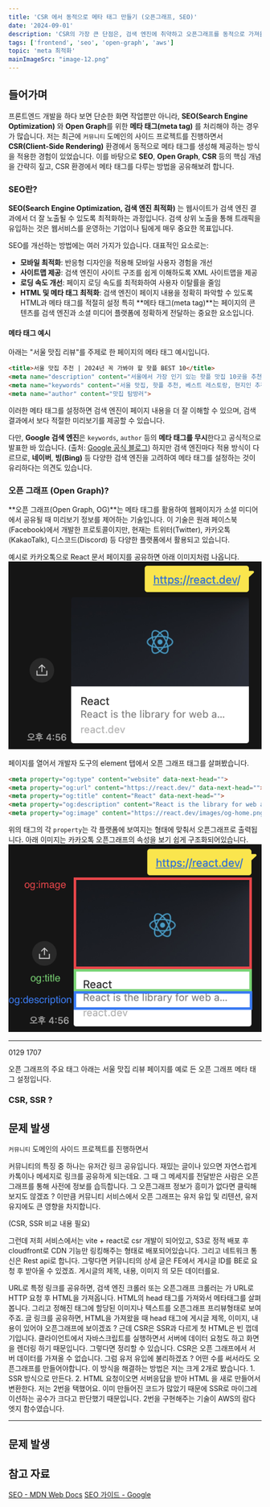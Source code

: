 ```yaml
---
title: 'CSR 에서 동적으로 메타 태그 만들기 (오픈그래프, SEO)'
date: '2024-09-01'
description: 'CSR의 가장 큰 단점은, 검색 엔진에 취약하고 오픈그래프를 동적으로 가져올 수 없다는 점입니다. 이러한 문제를 직면하고 해결하는 과정을 소개합니다.'
tags: ['frontend', 'seo', 'open-graph', 'aws']
topic: 'meta 최적화'
mainImageSrc: "image-12.png"
---
```


## 들어가며
프론트엔드 개발을 하다 보면 단순한 화면 작업뿐만 아니라, **SEO(Search Engine Optimization)** 와 **Open Graph**를 위한 **메타 태그(meta tag)** 를 처리해야 하는 경우가 많습니다.
저는 최근에 `커뮤니티` 도메인의 사이드 프로젝트를 진행하면서 **CSR(Client-Side Rendering)** 환경에서 동적으로 메타 태그를 생성해 제공하는 방식을 적용한 경험이 있었습니다.
 이를 바탕으로 **SEO**, **Open Graph**, **CSR** 등의 핵심 개념을 간략히 짚고, CSR 환경에서 메타 태그를 다루는 방법을 공유해보려 합니다.

### SEO란?
**SEO(Search Engine Optimization, 검색 엔진 최적화)** 는 웹사이트가 검색 엔진 결과에서 더 잘 노출될 수 있도록 최적화하는 과정입니다. 검색 상위 노출을 통해 트래픽을 유입하는 것은 웹서비스를 운영하는 기업이나 팀에게 매우 중요한 목표입니다.

SEO를 개선하는 방법에는 여러 가지가 있습니다. 대표적인 요소로는:
- **모바일 최적화**: 반응형 디자인을 적용해 모바일 사용자 경험을 개선
- **사이트맵 제공**: 검색 엔진이 사이트 구조를 쉽게 이해하도록 XML 사이트맵을 제공
- **로딩 속도 개선**: 페이지 로딩 속도를 최적화하여 사용자 이탈률을 줄임
- **HTML 및 메타 태그 최적화**: 검색 엔진이 페이지 내용을 정확히 파악할 수 있도록 HTML과 메타 태그를 적절히 설정
특히 **메타 태그(meta tag)**는 페이지의 콘텐츠를 검색 엔진과 소셜 미디어 플랫폼에 정확하게 전달하는 중요한 요소입니다.

#### 메타 태그 예시
아래는 "서울 맛집 리뷰"를 주제로 한 페이지의 메타 태그 예시입니다.
```html
<title>서울 맛집 추천 | 2024년 꼭 가봐야 할 핫플 BEST 10</title>
<meta name="description" content="서울에서 가장 인기 있는 핫플 맛집 10곳을 추천합니다. 현지인이 강력 추천하는 숨은 맛집 리스트를 확인하세요!">
<meta name="keywords" content="서울 맛집, 핫플 추천, 베스트 레스토랑, 현지인 추천">
<meta name="author" content="맛집 탐방러">
```

이러한 메타 태그를 설정하면 검색 엔진이 페이지 내용을 더 잘 이해할 수 있으며, 검색 결과에서 보다 적절한 미리보기를 제공할 수 있습니다.

다만, **Google 검색 엔진**은 `keywords`, `author` 등의 **메타 태그를 무시**한다고 공식적으로 발표한 바 있습니다. (출처: [Google 공식 블로그](https://developers.google.com/search/blog/2009/09/google-does-not-use-keywords-meta-tag?hl=ko))
하지만 검색 엔진마다 적용 방식이 다르므로, **네이버**, **빙(Bing)** 등 다양한 검색 엔진을 고려하여 메타 태그를 설정하는 것이 유리하다는 의견도 있습니다.

### 오픈 그래프 (Open Graph)?
**오픈 그래프(Open Graph, OG)**는 메타 태그를 활용하여 웹페이지가 소셜 미디어에서 공유될 때 미리보기 정보를 제어하는 기술입니다.
이 기술은 원래 페이스북(Facebook)에서 개발한 프로토콜이지만, 현재는 트위터(Twitter), 카카오톡(KakaoTalk), 디스코드(Discord) 등 다양한 플랫폼에서 활용되고 있습니다.

예시로 카카오톡으로 React 문서 페이지를 공유하면 아래 이미지처럼 나옵니다.
![alt text](image-11.png)

페이지를 열어서 개발자 도구의 element 탭에서 오픈 그래프 태그를 살펴봤습니다.
```html
<meta property="og:type" content="website" data-next-head="">
<meta property="og:url" content="https://react.dev/" data-next-head="">
<meta property="og:title" content="React" data-next-head="">
<meta property="og:description" content="React is the library for web and native user interfaces. Build user interfaces out of individual pieces called components written in JavaScript. React is designed to let you seamlessly combine components written by independent people, teams, and organizations." data-next-head="">
<meta property="og:image" content="https://react.dev/images/og-home.png" data-next-head="">
```

위의 태그의 각 `property`는 각 플랫폼에 보여지는 형태에 맞춰서 오픈그래프로 출력됩니다.
아래 이미지는 카카오톡 오픈그래프의 속성을 보기 쉽게 구조화되어있습니다.
![alt text](image-12.png)


---
0129 1707


오픈 그래프의 주요 태그
아래는 서울 맛집 리뷰 페이지를 예로 든 오픈 그래프 메타 태그 설정입니다.


### CSR, SSR ?


## 문제 발생
`커뮤니티` 도메인의 사이드 프로젝트를 진행하면서 

커뮤니티의 특징 중 하나는 유저간 링크 공유입니다. 
재밌는 글이나 있으면 자연스럽게 카톡이나 메세지로 링크를 공유하게 되는데요. 그 때 그 메세지를 전달받은 사람은 오픈그래프를 통해 사전에 정보를 습득합니다. 그 오픈그래프 정보가 흥미가 없다면 클릭해보지도 않겠죠 ? 이만큼 커뮤니티 서비스에서 오픈 그래프는 유저 유입 및 리텐션, 유저 유지에도 큰 영향을 차지합니다.

(CSR, SSR 비교 내용 필요)

그런데 저희 서비스에서는 vite + react로 csr 개발이 되어있고, S3로 정적 배포 후 cloudfront로 CDN 기능만 링킹해주는 형태로 배포되어있습니다. 그리고 네트워크 통신은 Rest api로 합니다. 그렇다면 커뮤니티의 상세 글은 FE에서 게시글 ID를 BE로 요청 후 받아올 수 있겠죠. 게시글의 제목, 내용, 이미지 의 모든 데이터를요.

URL로 특정 링크를 공유하면, 검색 엔진 크롤러 또는 오픈그래프 크롤러는 가 URL로 HTTP 요청 후 HTML을 가져옵니다. HTML의 head 태그를 가져와서 메타태그를 살펴봅니다. 그리고 정해진 태그에 할당된 이미지나 텍스트를 오픈그래프 프리뷰형태로 보여주죠. 글 링크를 공유하면, HTML을 가져왔을 때 head 태그에 게시글 제목, 이미지, 내용이 있어야 오픈그래프에 보이겠죠 ? 근데 CSR은 SSR과 다르게 첫 HTML은 빈 껍데기입니다. 클라이언트에서 자바스크립트를 실행하면서 서버에 데이터 요청도 하고 화면을 렌더링 하기 때문입니다. 그렇다면 정리할 수 있습니다. CSR은 오픈 그래프에서 서버 데이터를 가져올 수 없습니다. 그럼 유저 유입에 불리하겠죠 ? 어떤 수를 써서라도 오픈그래프를 만들어야합니다. 이 방식을 해결하는 방법은 저는 크게 2개로 봤습니다. 1. SSR 방식으로 만든다. 2. HTML 요청이오면 서버응답을 받아  HTML 을 새로 만들어서 변환한다. 저는 2번을 택했어요. 이미 만들어진 코드가 많았기 때문에 SSR로 마이그레이션하는 공수가 크다고 판단했기 때문입니다. 2번을 구현해주는 기술이 AWS의 람다엣지 함수였습니다. 


---

## 문제 발생

## 참고 자료
[SEO - MDN Web Docs](https://developer.mozilla.org/ko/docs/Glossary/SEO)
[SEO 가이드 - Google](https://developers.google.com/search/docs/fundamentals/seo-starter-guide?hl=ko)